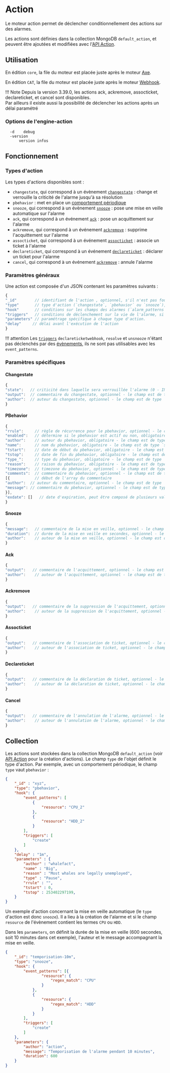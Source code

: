 # Action

Le moteur action permet de déclencher conditionnellement des actions sur des alarmes.

Les actions sont définies dans la collection MongoDB `default_action`, et peuvent être ajoutées et modifiées avec l'[API Action](../../guide-developpement/api/api-v2-action.md).

## Utilisation

En édition `core`, la file du moteur est placée juste après le moteur [Axe](moteur-axe.md).

En édition `CAT`, la file du moteur est placée juste après le moteur [Webhook](moteur-webhook.md).

!!! Note
    Depuis la version 3.39.0, les actions ack, ackremove, assocticket, declareticket, et cancel sont disponibles.  
    Par ailleurs il existe aussi la possibilité de déclencher les actions après un délai paramétré

### Options de l'engine-action

```
  -d	debug
  -version
      version infos
```

## Fonctionnement

### Types d'action

Les types d'actions disponibles sont :

* `changestate`, qui correspond à un évènement [`changestate`](../../guide-developpement/struct-event.md#event-changestate-structure) : change et verrouille la criticité de l'alarme jusqu'à sa résolution
* `pbehavior` : met en place un [comportement périodique](moteur-pbehavior.md)
* `snooze`, qui correspond à un évènement [`snooze`](../../guide-developpement/struct-event.md#event-snooze-structure) : pose une mise en veille automatique sur l'alarme
* `ack`, qui correspond à un événement [`ack`](../../guide-developpement/struct-event.md#event-acknowledgment-structure) : pose un acquittement sur l'alarme
* `ackremove`, qui correspond à un événement [`ackremove`](../../guide-developpement/struct-event.md#event-ackremove-structure) : supprime l'acquittement sur l'alarme
* `assocticket`, qui correspond à un événement [`assocticket`](../../guide-developpement/struct-event.md#event-assocticket-structure) : associe un ticket à l'alarme
* `declareticket`, qui correspond à un événement [`declareticket`](../../guide-developpement/struct-event.md#event-declareticket-structure) : déclarer un ticket pour l'alarme
* `cancel`, qui correspond à un événement [`ackremove`](../../guide-developpement/struct-event.md#event-cancel-structure) : annule l'alarme

### Paramètres généraux

Une action est composée d'un JSON contenant les paramètres suivants :

```javascript
{
"_id"        // identifiant de l'action , optionnel, s'il n'est pas fourni par l'utilisateur il sera généré automatiquement - le champ est de type `string`
"type"       // type d'action (`changestate`, `pbehavior` ou `snooze`), obligatoire - le champ est de type `string`
"hook"       // conditions sur les champs des alarmes (`alarm_patterns`), des entités (`entity_patterns`) ou des évènements (`event_patterns`) dans lesquelles l'action doit être appelée, optionnel
"triggers"   // conditions de déclenchement sur la vie de l'alarme, si plusieurs triggers sont indiqués, au moins un de ces triggers doit avoir eu lieu pour que l'action soit appelée
"parameters" // paramétrage spécifique à chaque type d'action.
"delay"	    // délai avant l'exécution de l'action 
}
```

!!! attention
    Les [`triggers`](../architecture-interne/triggers.md) `declareticketwebhook`, `resolve` et `unsnooze` n'étant pas déclenchés par des [évènements](../../guide-developpement/struct-event.md), ils ne sont pas utilisables avec les `event_patterns`.

### Paramètres spécifiques

#### Changestate

```javascript
{
"state":   // criticité dans laquelle sera verrouillée l'alarme (0 - INFO, 1 - MINOR, 2 - MAJOR, 3 - CRITICAL), le champ est de type `integer`
"output":  // commentaire du changestate, optionnel - le champ est de type `string`
"author":  // auteur du changestate, optionnel - le champ est de type `string`
}
```

#### PBehavior

```javascript
{
"rrule":     // règle de récurrence pour le pbehavior, optionnel - le champ est de type `string`
"enabled":   // détermine si le pbehavior est actif ou non, obligatoire - le champ est de type `boolean`
"author":    // auteur du pbehavior, obligatoire - le champ est de type `string`
"name":      // nom du pbehavior, obligatoire - le champ est de type `string`
"tstart":    // date de début du pbehavior, obligatoire - le champ est de type `integer` en UNIX timestamp
"tstop":     // date de fin du pbehavior, obligatoire - le champ est de type `integer` en UNIX timestamp
"type_":     // type du pbehavior, obligatoire - le champ est de type `string`
"reason":    // raison du pbehavior, obligatoire - le champ est de type `string`
"timezone":  // timezone du pbehavior, optionnel - le champ est de type `string`
"comments":  // commentaire du pbehavior, optionnel - le champ est de type `array`
[{           // début de l'array du commentaire
"author":  // auteur du commentaire, optionnel - le champ est de type `string`
"message": // commentaire du pbehavior, optionnel - le champ est de type `string`
}],
"exdate": []   // date d'expiration, peut être composé de plusieurs valeurs, optionnel - le champ est de type integer` en UNIX timestamp
}
```

#### Snooze

```javascript
{
"message":   // commentaire de la mise en veille, optionnel - le champ est de type `string`
"duration":  // durée de la mise en veille en secondes, optionnel - le champ est de type `number`
"author":    // auteur de la mise en veille, optionnel - le champ est de type `string`
}
```

#### Ack

```javascript
{
"output":   // commentaire de l'acquittement, optionnel - le champ est de type `string`
"author":    // auteur de l'acquittement, optionnel - le champ est de type `string`
}
```

#### Ackremove

```javascript
{
"output":   // commentaire de la suppression de l'acquittement, optionnel - le champ est de type `string`
"author":    // auteur de la suppression de l'acquittement, optionnel - le champ est de type `string`
}
```

#### Assocticket

```javascript
{
"output":   // commentaire de l'association de ticket, optionnel - le champ est de type `string`
"author":    // auteur de l'association de ticket, optionnel - le champ est de type `string`
}
```

#### Declareticket

```javascript
{
"output":   // commentaire de la déclaration de ticket, optionnel - le champ est de type `string`
"author":    // auteur de la déclaration de ticket, optionnel - le champ est de type `string`
}
```

#### Cancel

```javascript
{
"output":   // commentaire de l'annulation de l'alarme, optionnel - le champ est de type `string`
"author":    // auteur de l'annulation de l'alarme, optionnel - le champ est de type `string`
}
```



## Collection

Les actions sont stockées dans la collection MongoDB `default_action` (voir [API Action](../../guide-developpement/api/api-v2-action.md) pour la création d'actions). Le champ `type` de l'objet définit le type d'action. Par exemple, avec un comportement périodique, le champ `type` vaut `pbehavior` :

```json
{
    "_id" : "xyz",
    "type": "pbehavior",
    "hook": {
        "event_patterns": [
            {
                "resource": "CPU_2"
            },
            {
                "resource": "HDD_2"
            }
        ],
        "triggers": [
            "create"
        ]
    },
    "delay" : "1m",
    "parameters" : {
        "author" : "whalefact",
        "name" : "Big",
        "reason" : "Most whales are legally unemployed",
        "type" : "Pause",
        "rrule" : "",
        "tstart" : 0,
        "tstop" : 253402297199,
    }
}
```

Un exemple d'action concernant la mise en veille automatique (le `type` d'action est donc `snooze`). Il a lieu à la création de l'alarme et si le champ `resource` de l'évènement contient les termes `CPU`  ou `HDD`.

Dans les `parameters`, on définit la durée de la mise en veille (600 secondes, soit 10 minutes dans cet exemple), l'auteur et le message accompagnant la mise en veille.

```json
{
	"_id": "temporisation-10m",
	"type": "snooze",
	"hook": {
		"event_patterns": [{
				"resource": {
					"regex_match": "CPU"
				}
			},
			{
				"resource": {
					"regex_match": "HDD"
				}
			}
		],
		"triggers": [
			"create"
		]
	},
	"parameters": {
		"author": "action",
		"message": "Temporisation de l'alarme pendant 10 minutes",
		"duration": 600
	}
}
```
